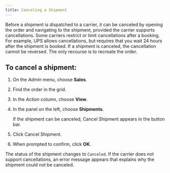 ```yaml
---
title: Canceling a Shipment
---
```


Before a shipment is dispatched to a carrier, it can be canceled by opening the order and navigating to the shipment, provided the carrier supports cancellations. Some carriers restrict or limit cancellations after a booking. For example, UPS allows cancellations, but requires that you wait 24 hours after the shipment is booked. If a shipment is canceled, the cancellation cannot be reversed. The only recourse is to recreate the order.

## To cancel a shipment: 

1. On the _Admin_ menu, choose **Sales**.

1. Find the order in the grid.

1. In the _Action_ column, choose **View**.

1. In the panel on the left, choose **Shipments**.

    If the shipment can be canceled, <span class="btn">Cancel Shipment</span> appears in the button bar.

1. Click <span class="btn">Cancel Shipment</span>.

1. When prompted to confirm, click **OK**.

The status of the shipment changes to `Canceled`. If the carrier does not support cancellations, an error message appears that explains why the shipment could not be canceled.
